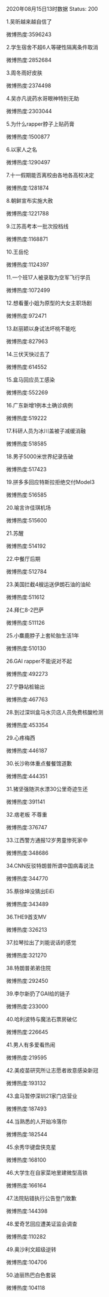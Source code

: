 2020年08月15日13时数据
Status: 200

1.吴昕越来越自信了

微博热度:3596243

2.学生宿舍不超6人等硬性隔离条件取消

微博热度:2852684

3.周冬雨好皮肤

微博热度:2374498

4.吴亦凡说药水哥眼神特别无助

微博热度:2303044

5.为什么rapper脖子上贴药膏

微博热度:1500877

6.以家人之名

微博热度:1290497

7.十一假期能否离校由各地各高校决定

微博热度:1281874

8.朝鲜宣布实施大赦

微博热度:1221788

9.江苏高考本一批次投档线

微博热度:1168871

10.王岳伦

微博热度:1124397

11.一个班17人被录取为空军飞行学员

微博热度:1072499

12.想看董小姐为原型的大女主职场剧

微博热度:972471

13.赵丽颖以身试法坏桃不能吃

微博热度:827963

14.三伏天快过去了

微博热度:614552

15.盒马回应员工感染

微博热度:552269

16.广东新增1例本土确诊病例

微博热度:519222

17.科研人员为冰川盖被子减缓消融

微博热度:518585

18.男子5000米世界纪录告破

微博热度:517423

19.拼多多回应特斯拉拒绝交付Model3

微博热度:516585

20.喻言许佳琪机场

微博热度:515600

21.苏醒

微博热度:514192

22.中餐厅后期

微博热度:512784

23.美国拦截4艘运送伊朗石油的油轮

微博热度:511612

24.拜仁8-2巴萨

微博热度:511126

25.小麋鹿脖子上套轮胎生活1年

微博热度:510130

26.GAI rapper不能说对不起

微博热度:492273

27.宁静站桩输出

微博热度:467763

28.到过深圳盒马水贝店人员免费核酸检测

微博热度:453354

29.心疼梅西

微博热度:446187

30.长沙称体重点餐餐馆道歉

微博热度:444351

31.猪坚强随洪水漂30公里奇迹生还

微博热度:391141

32.痞老板 不尊重

微博热度:376747

33.江西警方通报12岁男童惨死家中

微博热度:348686

34.CNN反驳特朗普所谓中国病毒说法

微博热度:344770

35.蔡徐坤没猜出EiEi

微博热度:343489

36.THE9首支MV

微博热度:326213

37.拉琴拉出了刘能说话的感觉

微博热度:321270

38.特朗普弟弟住院

微博热度:292450

39.李尔新扔了GAI给的链子

微博热度:233000

40.哈利波特与魔法石票房破亿

微博热度:226645

41.男人有多爱看热闹

微博热度:219595

42.美疫苗研究所让志愿者故意感染新冠

微博热度:193132

43.盒马暂停深圳21家门店营业

微博热度:187493

44.当熟悉的人开始冷落你

微博热度:182544

45.余秀华键盘侠克星

微博热度:168100

46.大学生在自家菜地里建微型高铁

微博热度:166164

47.法院贴错执行公告登门致歉

微博热度:144398

48.爱奇艺回应遭美证监会调查

微博热度:110282

49.奥沙利文超级逆转

微博热度:104706

50.迪丽热巴白色套装

微博热度:104118

